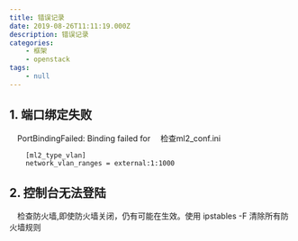 ```yaml
---
title: 错误记录
date: 2019-08-26T11:11:19.000Z
description: 错误记录
categories:
    - 框架
    - openstack
tags:
    - null
---  
```

  
  
##  1. 端口绑定失败
  
&emsp;PortBindingFailed: Binding failed for
&emsp;检查ml2_conf.ini
```
    [ml2_type_vlan]
    network_vlan_ranges = external:1:1000
```
  
##  2. 控制台无法登陆
  
&emsp;检查防火墙,即使防火墙关闭，仍有可能在生效。使用 ipstables -F 清除所有防火墙规则
  
  
